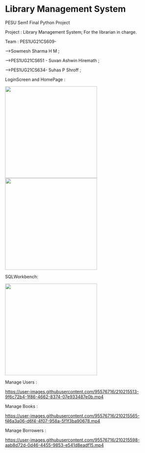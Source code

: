# Library Management System

PESU Sem1 Final Python Project

Project : Library Management System; For the librarian in charge.

Team : PES1UG21CS609- 

-->Sowmesh Sharma H M ; 

-->PES1UG21CS651 - Suvan Ashwin Hiremath ;

-->PES1UG21CS634- Suhas P Shroff ; 

LoginScreen and HomePage : 

<p>
<img src="https://user-images.githubusercontent.com/95576716/210212467-f360f3e0-9d24-4d21-a44b-873cbbe194dc.png" width="300">
<img src="https://user-images.githubusercontent.com/95576716/210212484-62bad304-5512-4d0f-b205-c5db76d55afd.png" width="300">
</p>

SQLWorkbench: 

<img src="https://user-images.githubusercontent.com/95576716/210212577-01260006-f3a4-40f6-87f9-e109075d666e.png" width="300">


Manage Users : 


https://user-images.githubusercontent.com/95576716/210215513-9f6c72b4-1f86-4662-8374-07e933487e0b.mp4


Manage Books : 


https://user-images.githubusercontent.com/95576716/210215565-f46a3a06-d6f4-4f07-958a-5f1f3ba90678.mp4



Manage Borrowers : 



https://user-images.githubusercontent.com/95576716/210215598-aab8d72d-0d46-4455-9853-e541d8eadf15.mp4
